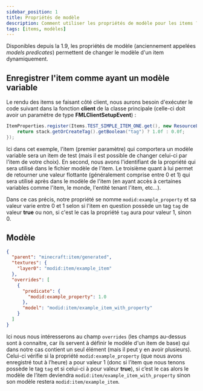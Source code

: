 ```yaml
---
sidebar_position: 1
title: Propriétés de modèle
description: Comment utiliser les propriétés de modèle pour les items ?
tags: [items, modèles]
---
```


Disponibles depuis la 1.9, les propriétés de modèle (anciennement appelées _models predicates_) permettent de changer le modèle d'un item dynamiquement.

## Enregistrer l'item comme ayant un modèle variable

Le rendu des items se faisant côté client, nous aurons besoin d'exécuter le code suivant dans la fonction **client** de la classe principale (celle-ci doit avoir un paramètre de type **FMLClientSetupEvent**) :

```java
ItemProperties.register(Items.TEST_SIMPLE_ITEM_ONE.get(), new ResourceLocation("modid", example_property"), (stack, level, livingEntity, id) -> {
    return stack.getOrCreateTag().getBoolean("tag") ? 1.0f : 0.0f;
});
```

Ici dans cet exemple, l'item (premier paramètre) qui comportera un modèle variable sera un item de test (mais il est possible de changer celui-ci par l'item de votre choix). En second, nous avons l'identifiant de la propriété qui sera utilisé dans le fichier modèle de l'item. Le troisième quant à lui permet de retourner une valeur flottante (généralement comprise entre 0 et 1) qui sera utilisé après dans le modèle de l'item (en ayant accès à certaines variables comme l'item, le monde, l'entité tenant l'item, etc...).

Dans ce cas précis, notre propriété se nomme `modid:example_property` et sa valeur varie entre 0 et 1 selon si l'item en question possède un tag `tag` de valeur **true** ou non, si c'est le cas la propriété `tag` aura pour valeur 1, sinon 0.

## Modèle

```json
{
  "parent": "minecraft:item/generated",
  "textures": {
    "layer0": "modid:item/example_item"
  },
  "overrides": [
    {
      "predicate": {
        "modid:example_property": 1.0
      },
      "model": "modid:item/example_item_with_property"
    }
  ]
}
```

Ici nous nous intéresserons au champ `overrides` (les champs au-dessus sont à connaitre, car ils servent à définir le modèle d'un item de base) qui dans notre cas contient un seul élément (mais il peut y en avoir plusieurs). Celui-ci vérifie si la propriété `modid:example_property` (que nous avons enregistré tout à l’heure) a pour valeur 1 (donc si l’item que nous tenons possède le tag `tag` et si celui-ci à pour valeur **true**), si c’est le cas alors le modèle de l’item deviendra `modid:item/example_item_with_property` sinon son modèle restera `modid:item/example_item`.